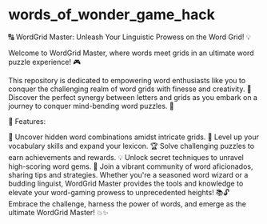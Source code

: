 # words_of_wonder_game_hack

🔠 WordGrid Master: Unleash Your Linguistic Prowess on the Word Grid! 💡

Welcome to WordGrid Master, where words meet grids in an ultimate word puzzle experience! 🎮

This repository is dedicated to empowering word enthusiasts like you to conquer the challenging realm of word grids with finesse and creativity. 🚀 Discover the perfect synergy between letters and grids as you embark on a journey to conquer mind-bending word puzzles. 💪

🔎 Features:

🤯 Uncover hidden word combinations amidst intricate grids.
🌟 Level up your vocabulary skills and expand your lexicon.
🏆 Solve challenging puzzles to earn achievements and rewards.
💡 Unlock secret techniques to unravel high-scoring word gems.
💬 Join a vibrant community of word aficionados, sharing tips and strategies.
Whether you're a seasoned word wizard or a budding linguist, WordGrid Master provides the tools and knowledge to elevate your word-gaming prowess to unprecedented heights! 📚🔓 Embrace the challenge, harness the power of words, and emerge as the ultimate WordGrid Master! 💥✨
